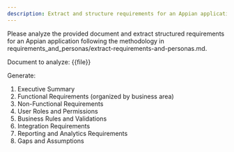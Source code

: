 ```yaml
---
description: Extract and structure requirements for an Appian application
---
```


Please analyze the provided document and extract structured requirements for an Appian application following the methodology in requirements_and_personas/extract-requirements-and-personas.md.

Document to analyze:
{{file}}

Generate:
1. Executive Summary
2. Functional Requirements (organized by business area)
3. Non-Functional Requirements
4. User Roles and Permissions
5. Business Rules and Validations
6. Integration Requirements
7. Reporting and Analytics Requirements
8. Gaps and Assumptions

